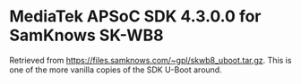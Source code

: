 # MediaTek APSoC SDK 4.3.0.0 for SamKnows SK-WB8

Retrieved from https://files.samknows.com/~gpl/skwb8_uboot.tar.gz. This is one of the more vanilla copies of the SDK U-Boot around.

